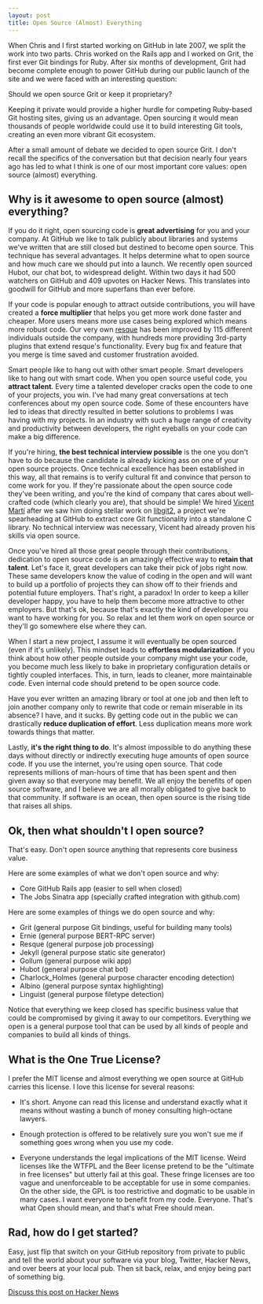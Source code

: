 ```yaml
---
layout: post
title: Open Source (Almost) Everything
---
```

When Chris and I first started working on GitHub in late 2007, we split the work into two parts. Chris worked on the Rails app and I worked on Grit, the first ever Git bindings for Ruby. After six months of development, Grit had become complete enough to power GitHub during our public launch of the site and we were faced with an interesting question:

Should we open source Grit or keep it proprietary?

Keeping it private would provide a higher hurdle for competing Ruby-based Git hosting sites, giving us an advantage. Open sourcing it would mean thousands of people worldwide could use it to build interesting Git tools, creating an even more vibrant Git ecosystem.

After a small amount of debate we decided to open source Grit. I don't recall the specifics of the conversation but that decision nearly four years ago has led to what I think is one of our most important core values: open source (almost) everything.

Why is it awesome to open source (almost) everything?
-----------------------------------------------------

If you do it right, open sourcing code is **great advertising** for you and your company. At GitHub we like to talk publicly about libraries and systems we've written that are still closed but destined to become open source. This technique has several advantages. It helps determine what to open source and how much care we should put into a launch. We recently open sourced Hubot, our chat bot, to widespread delight. Within two days it had 500 watchers on GitHub and 409 upvotes on Hacker News. This translates into goodwill for GitHub and more superfans than ever before.

If your code is popular enough to attract outside contributions, you will have created a **force multiplier** that helps you get more work done faster and cheaper. More users means more use cases being explored which means more robust code. Our very own [resque](https://github.com/defunkt/resque) has been improved by 115 different individuals outside the company, with hundreds more providing 3rd-party plugins that extend resque's functionality. Every bug fix and feature that you merge is time saved and customer frustration avoided.

Smart people like to hang out with other smart people. Smart developers like to hang out with smart code. When you open source useful code, you **attract talent**. Every time a talented developer cracks open the code to one of your projects, you win. I've had many great conversations at tech conferences about my open source code. Some of these encounters have led to ideas that directly resulted in better solutions to problems I was having with my projects. In an industry with such a huge range of creativity and productivity between developers, the right eyeballs on your code can make a big difference.

If you're hiring, **the best technical interview possible** is the one you don't have to do because the candidate is already kicking ass on one of your open source projects. Once technical excellence has been established in this way, all that remains is to verify cultural fit and convince that person to come work for you. If they're passionate about the open source code they've been writing, and you're the kind of company that cares about well-crafted code (which clearly you are), that should be simple! We hired [Vicent Martí](https://github.com/tanoku) after we saw him doing stellar work on [libgit2](https://github.com/libgit2/libgit2), a project we're spearheading at GitHub to extract core Git functionality into a standalone C library. No technical interview was necessary, Vicent had already proven his skills via open source.

Once you've hired all those great people through their contributions, dedication to open source code is an amazingly effective way to **retain that talent**. Let's face it, great developers can take their pick of jobs right now. These same developers know the value of coding in the open and will want to build up a portfolio of projects they can show off to their friends and potential future employers. That's right, a paradox! In order to keep a killer developer happy, you have to help them become more attractive to other employers. But that's ok, because that's exactly the kind of developer you want to have working for you. So relax and let them work on open source or they'll go somewhere else where they can.

When I start a new project, I assume it will eventually be open sourced (even if it's unlikely). This mindset leads to **effortless modularization**. If you think about how other people outside your company might use your code, you become much less likely to bake in proprietary configuration details or tightly coupled interfaces. This, in turn, leads to cleaner, more maintainable code. Even internal code should pretend to be open source code. 

Have you ever written an amazing library or tool at one job and then left to join another company only to rewrite that code or remain miserable in its absence? I have, and it sucks. By getting code out in the public we can drastically **reduce duplication of effort**. Less duplication means more work towards things that matter.

Lastly, **it's the right thing to do**. It's almost impossible to do anything these days without directly or indirectly executing huge amounts of open source code. If you use the internet, you're using open source. That code represents millions of man-hours of time that has been spent and then given away so that everyone may benefit. We all enjoy the benefits of open source software, and I believe we are all morally obligated to give back to that community. If software is an ocean, then open source is the rising tide that raises all ships.

Ok, then what shouldn't I open source?
--------------------------------------

That's easy. Don't open source anything that represents core business value.

Here are some examples of what we don't open source and why:

* Core GitHub Rails app (easier to sell when closed)
* The Jobs Sinatra app (specially crafted integration with github.com)

Here are some examples of things we do open source and why:

* Grit (general purpose Git bindings, useful for building many tools)
* Ernie (general purpose BERT-RPC server)
* Resque (general purpose job processing)
* Jekyll (general purpose static site generator)
* Gollum (general purpose wiki app)
* Hubot (general purpose chat bot)
* Charlock_Holmes (general purpose character encoding detection)
* Albino (general purpose syntax highlighting)
* Linguist (general purpose filetype detection)

Notice that everything we keep closed has specific business value that could be compromised by giving it away to our competitors. Everything we open is a general purpose tool that can be used by all kinds of people and companies to build all kinds of things.

What is the One True License?
-----------------------------

I prefer the MIT license and almost everything we open source at GitHub carries this license. I love this license for several reasons:

* It's short. Anyone can read this license and understand exactly what it means without wasting a bunch of money consulting high-octane lawyers.

* Enough protection is offered to be relatively sure you won't sue me if something goes wrong when you use my code.

* Everyone understands the legal implications of the MIT license. Weird licenses like the WTFPL and the Beer license pretend to be the "ultimate in free licenses" but utterly fail at this goal. These fringe licenses are too vague and unenforceable to be acceptable for use in some companies. On the other side, the GPL is too restrictive and dogmatic to be usable in many cases. I want everyone to benefit from my code. Everyone. That's what Open should mean, and that's what Free should mean.

Rad, how do I get started?
--------------------------

Easy, just flip that switch on your GitHub repository from private to public and tell the world about your software via your blog, Twitter, Hacker News, and over beers at your local pub. Then sit back, relax, and enjoy being part of something big.

[Discuss this post on Hacker News](http://news.ycombinator.com/item?id=3267432)
